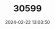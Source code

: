 ---
title: "30599"
category: "Couratari guianensis"
draft: false
date: 2024-02-22 13:03:50
languages:
  English: ["Fine-leaf Wadara"]
  Spanish; Castilian: ["Amarillón", "Burillón", "Cachimbo", "Cachimbo Caspi", "Cachimbo Hediondo", "Campano", "Campano Blanco", "Caobilla", "Capa De Tabaco", "Coatari", "Coco Cabuyo", "Copo Hediondo", "Irimariye", "Tauari", "Tauary", "Wadara"]
---